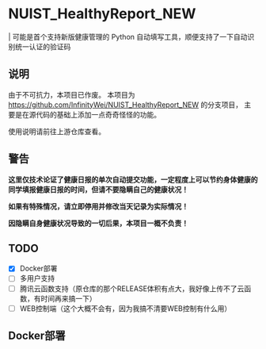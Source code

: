# NUIST_HealthyReport_NEW
| 可能是首个支持新版健康管理的 Python 自动填写工具，顺便支持了一下自动识别统一认证的验证码
## 说明

由于不可抗力，本项目已作废。
本项目为 https://github.com/InfinityWei/NUIST_HealthyReport_NEW 的分支项目，
主要是在源代码的基础上添加一点奇奇怪怪的功能。

使用说明请前往上游仓库查看。


## 警告
**这里仅技术论证了健康日报的单次自动提交功能，一定程度上可以节约身体健康的同学填报健康日报的时间，但请不要隐瞒自己的健康状况！**

**如果有特殊情况，请立即停用并修改当天记录为实际情况！**

**因隐瞒自身健康状况导致的一切后果，本项目一概不负责！**

## TODO
- [x] Docker部署
- [ ] 多用户支持
- [ ] 腾讯云函数支持（原仓库的那个RELEASE体积有点大，我好像上传不了云函数，有时间再来搞一下）
- [ ] WEB控制端（这个大概不会有，因为我搞不清要WEB控制有什么用）
## Docker部署

